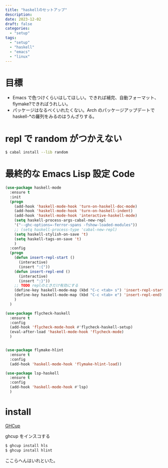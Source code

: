 ```yaml
---
title: "haskellのセットアップ"
description:
date: 2023-12-02
draft: false
categories:
  - "setup"
tags:
  - "setup"
  - "haskell"
  - "emacs"
  - "linux"
---
```


# 目標

- Emacs で色つけくらいはしてほしい。できれば補完、自動フォーマット、flymake?できればうれしい。
- パッケージはなるべくいれたくない。Arch のパッケージアップデートで haskell-\*の羅列をみるのはうんざりする。

# repl で random がつかえない

```bash
$ cabal install --lib random
```

# 最終的な Emacs Lisp 設定 Code

```lisp
(use-package haskell-mode
  :ensure t
  :init
  (progn
    (add-hook 'haskell-mode-hook 'turn-on-haskell-doc-mode)
    (add-hook 'haskell-mode-hook 'turn-on-haskell-indent)
    (add-hook 'haskell-mode-hook 'interactive-haskell-mode)
    (setq haskell-process-args-cabal-new-repl
    '("--ghc-options=-ferror-spans -fshow-loaded-modules"))
    ;; (setq haskell-process-type 'cabal-new-repl)
    (setq haskell-stylish-on-save 't)
    (setq haskell-tags-on-save 't)
    )
  :config
  (progn
    (defun insert-repl-start ()
      (interactive)
      (insert ":{"))
    (defun insert-repl-end ()
      (interactive)
      (insert ":}"))
    ;; TODO replのときだけ有効にする
    (define-key haskell-mode-map (kbd "C-c <tab> s") 'insert-repl-start)
    (define-key haskell-mode-map (kbd "C-c <tab> e") 'insert-repl-end)
    )
  )

(use-package flycheck-haskell
  :ensure t
  :config
  (add-hook 'flycheck-mode-hook #'flycheck-haskell-setup)
  (eval-after-load 'haskell-mode-hook 'flycheck-mode)
  )


(use-package flymake-hlint
  :ensure t
  :config
  (add-hook 'haskell-mode-hook 'flymake-hlint-load))

(use-package lsp-haskell
  :ensure t
  :config
  (add-hook 'haskell-mode-hook #'lsp)
  )
```

# install

[GHCup](https://www.haskell.org/ghcup/)

ghcup をインスコする

```bash
$ ghcup install hls
$ ghcup install hlint
```

ここらへんはいれといた。
